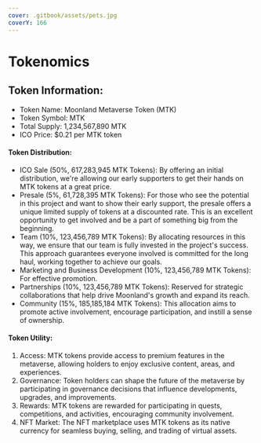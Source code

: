 ```yaml
---
cover: .gitbook/assets/pets.jpg
coverY: 166
---
```


# Tokenomics

## Token Information: <a href="#docs-internal-guid-906a1a4f-7fff-ce73-affc-5a21469b5b4d" id="docs-internal-guid-906a1a4f-7fff-ce73-affc-5a21469b5b4d"></a>

* Token Name: Moonland Metaverse Token (MTK)
* Token Symbol: MTK
* Total Supply: 1,234,567,890 MTK
* ICO Price: $0.21 per MTK token

#### Token Distribution:

* ICO Sale (50%, 617,283,945 MTK Tokens): By offering an initial distribution, we're allowing our early supporters to get their hands on MTK tokens at a great price.&#x20;
* Presale (5%, 61,728,395 MTK Tokens): For those who see the potential in this project and want to show their early support, the presale offers a unique limited supply of tokens at a discounted rate. This is an excellent opportunity to get involved and be a part of something big from the beginning.
* Team (10%, 123,456,789 MTK Tokens): By allocating resources in this way, we ensure that our team is fully invested in the project's success. This approach guarantees everyone involved is committed for the long haul, working together to achieve our goals.
* Marketing and Business Development (10%, 123,456,789 MTK Tokens): For effective promotion.
* Partnerships (10%, 123,456,789 MTK Tokens): Reserved for strategic collaborations that help drive Moonland's growth and expand its reach.
* Community (15%, 185,185,184 MTK Tokens): This allocation aims to promote active involvement, encourage participation, and instill a sense of ownership.

#### Token Utility:&#x20;

1. Access: MTK tokens provide access to premium features in the metaverse, allowing holders to enjoy exclusive content, areas, and experiences.
2. Governance: Token holders can shape the future of the metaverse by participating in governance decisions that influence developments, upgrades, and improvements.
3. Rewards: MTK tokens are rewarded for participating in quests, competitions, and activities, encouraging community involvement.
4. NFT Market: The NFT marketplace uses MTK tokens as its native currency for seamless buying, selling, and trading of virtual assets.
